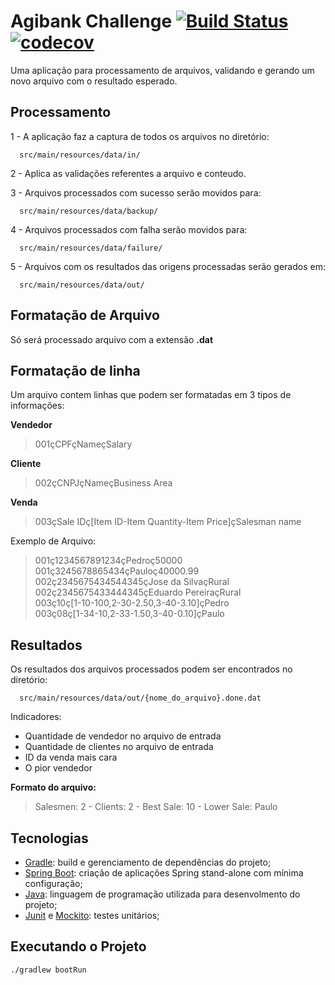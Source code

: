 # Agibank Challenge [![Build Status](https://travis-ci.org/leonardo-mendes/agibankChallenge.svg?branch=master)](https://travis-ci.org/leonardo-mendes/agibankChallenge)  [![codecov](https://codecov.io/gh/leonardo-mendes/agibankChallenge/branch/master/graph/badge.svg)](https://codecov.io/gh/leonardo-mendes/agibankChallenge)

Uma aplicação para processamento de arquivos, validando e gerando um novo arquivo com o resultado esperado.

## Processamento

1 - A aplicação faz a captura de todos os arquivos no diretório:
```
  src/main/resources/data/in/
```

2 - Aplica as validações referentes a arquivo e conteudo.

3 - Arquivos processados com sucesso serão movidos para:
```
  src/main/resources/data/backup/
```

4 - Arquivos processados com falha serão movidos para:
```
  src/main/resources/data/failure/
```

5 - Arquivos com os resultados das origens processadas serão gerados em:
```
  src/main/resources/data/out/
```

## Formatação de Arquivo

Só será processado arquivo com a extensão **.dat**

## Formatação de linha

Um arquivo contem linhas que podem ser formatadas em 3 tipos de informações:

**Vendedor**
 > 001çCPFçNameçSalary

**Cliente**
 > 002çCNPJçNameçBusiness Area

**Venda**
> 003çSale IDç[Item ID-Item Quantity-Item Price]çSalesman name


Exemplo de Arquivo:

> 001ç1234567891234çPedroç50000 <br>
> 001ç3245678865434çPauloç40000.99 <br>
> 002ç2345675434544345çJose da SilvaçRural <br>
> 002ç2345675433444345çEduardo PereiraçRural <br>
> 003ç10ç[1-10-100,2-30-2.50,3-40-3.10]çPedro <br>
> 003ç08ç[1-34-10,2-33-1.50,3-40-0.10]çPaulo <br>

## Resultados

Os resultados dos arquivos processados podem ser encontrados no diretório: 
```
  src/main/resources/data/out/{nome_do_arquivo}.done.dat
```

Indicadores: 

- Quantidade de vendedor no arquivo de entrada <br>
- Quantidade de clientes no arquivo de entrada <br>
- ID da venda mais cara <br>
- O pior vendedor <br>

**Formato do arquivo:**
> Salesmen: 2 - Clients: 2 - Best Sale: 10 - Lower Sale: Paulo

## Tecnologias
* [Gradle](https://gradle.org/): build e gerenciamento de dependências do projeto;
* [Spring Boot](https://projects.spring.io/spring-boot/): criação de aplicações Spring stand-alone com mínima configuração;
* [Java](https://java.com/pt-BR/): linguagem de programação utilizada para desenvolmento do projeto;
* [Junit](http://junit.org/) e  [Mockito](http://site.mockito.org/): testes unitários;

## Executando o Projeto

``
./gradlew bootRun
``

